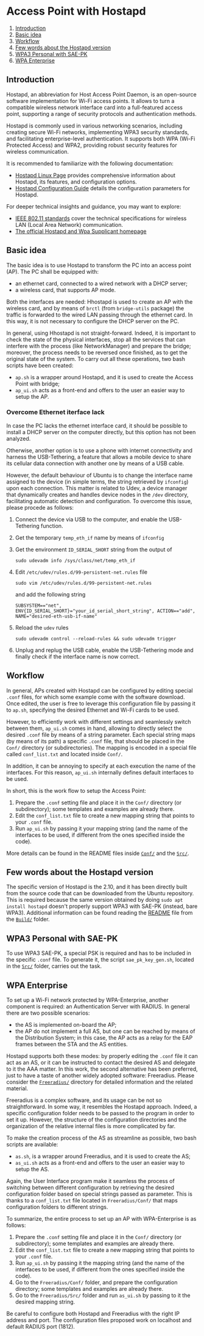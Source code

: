 # Access Point with Hostapd

1. [Introduction](#introduction)
2. [Basic idea](#basic-idea)
3. [Workflow](#workflow)
4. [Few words about the Hostapd version](#few-words-about-the-hostapd-version)
5. [WPA3 Personal with SAE-PK](#wpa3-personal-with-sae-pk)
6. [WPA Enterprise](#wpa-enterprise)

## Introduction

Hostapd, an abbreviation for Host Access Point Daemon, is an open-source software implementation for Wi-Fi access points. It allows to turn a compatible wireless network interface card into a full-featured access point, supporting a range of security protocols and authentication methods.

Hostapd is commonly used in various networking scenarios, including creating secure Wi-Fi networks, implementing WPA3 security standards, and facilitating enterprise-level authentication. It supports both WPA (Wi-Fi Protected Access) and WPA2, providing robust security features for wireless communication.

It is recommended to familiarize with the following documentation:

- [Hostapd Linux Page](https://wireless.wiki.kernel.org/en/users/documentation/hostapd) provides comprehensive information about Hostapd, its features, and configuration options.
- [Hostapd Configuration Guide](https://w1.fi/cgit/hostap/plain/hostapd/hostapd.conf) details the configuration parameters for Hostapd.

For deeper technical insights and guidance, you may want to explore:

- [IEEE 802.11 standards](https://www.ieee802.org/11/) cover the technical specifications for wireless LAN (Local Area Network) communication.
- [The official Hostapd and Wpa Supplicant homepage](https://w1.fi/)

## Basic idea

The basic idea is to use Hostapd to transform the PC into an access point (AP).
The PC shall be equipped with:

- an ethernet card, connected to a wired network with a DHCP server;
- a wireless card, that supports AP mode.

Both the interfaces are needed: Hhostapd is used to create an AP with the wireless card, and by means of `brctl` (from `bridge-utils` package) the traffic is forwarded to the wired LAN passing through the ethernet card. In this way, it is not necessary to configure the DHCP server on the PC.

In general, using Hhostapd is not straight-forward. Indeed, it is important to check the state of the physical interfaces, stop all the services that can interfere with the process (like NetworkManager) and prepare the bridge;
moreover, the process needs to be reversed once finished, as to get the original state of the system.
To carry out all these operations, two bash scripts have been created:

- `ap.sh` is a wrapper around Hostapd, and it is used to create the Access Point with bridge;
- `ap_ui.sh` acts as a front-end and offers to the user an easier way to setup the AP.

### Overcome Ethernet iterface lack

In case the PC lacks the ethernet interface card, it should be possible to install a DHCP server on the computer directly, but this option has not been analyzed.

Otherwise, another option is to use a phone with internet connectivity and harness the USB-Tethering, a feature that allows a mobile device to share its cellular data connection with another one by means of a USB cable.

However, the default behaviour of Ubuntu is to change the interface name assigned to the device (in simple terms, the string retrieved by `ifconfig`) upon each connection. This matter is related to Udev, a device manager that dynamically creates and handles device nodes in the `/dev` directory, facilitating automatic detection and configuration. To overcome this issue, please procede as follows:

1. Connect the device via USB to the computer, and enable the USB-Tethering function.

2. Get the temporary `temp_eth_if` name by means of `ifconfig`

3. Get the environment `ID_SERIAL_SHORT` string from the output of

    ```
    sudo udevadm info /sys/class/net/temp_eth_if
    ```

3. Edit `/etc/udev/rules.d/99-persistent-net.rules` file
   
    ```
    sudo vim /etc/udev/rules.d/99-persistent-net.rules
    ```

    and add the following string

    ```
    SUBSYSTEM=="net", ENV{ID_SERIAL_SHORT}="your_id_serial_short_string", ACTION=="add", NAME="desired-eth-usb-if-name"
    ```

4. Reload the `udev` rules

   ```
   sudo udevadm control --reload-rules && sudo udevadm trigger
   ```

5. Unplug and replug the USB cable, enable the USB-Tethering mode and finally check if the interface name is now correct.


## Workflow

In general, APs created with Hostapd can be configured by editing special `.conf` files, for which some example come with the software download.
Once edited, the user is free to leverage this configuration file by passing it to `ap.sh`, specifying the desired Ethernet and Wi-Fi cards to be used.

However, to efficiently work with different settings and seamlessly switch between them, `ap_ui.sh` comes in hand, allowing to directly select the desired `.conf` file by means of a string parameter. Each special string maps (by means of its path) a specific `.conf` file, that should be placed in the `Conf/` directory (or subdirectories). The mapping is encoded in a special file called `conf_list.txt` and located inside `Conf/`.

In addition, it can be annoying to specify at each execution the name of the interfaces. For this reason, `ap_ui.sh` internally defines default interfaces to be used.

In short, this is the work flow to setup the Access Point:

1. Prepare the `.conf` setting file and place it in the `Conf/` directory (or subdirectory); some templates and examples are already there.
2. Edit the `conf_list.txt` file to create a new mapping string that points to your `.conf` file.
3. Run `ap_ui.sh` by passing it your mapping string (and the name of the interfaces to be used, if different from the ones specified inside the code).

More details can be found in the README files inside [`Conf/`](Conf/) and the [`Src/`](Src/).

## Few words about the Hostapd version

The specific version of Hostapd is the 2.10, and it has been directly built from the source code that can be downloaded from the Ubuntu repository.
This is required because the same version obtained by doing `sudo apt install hostapd` doesn't properly support WPA3 with SAE-PK (instead, bare WPA3).
Additional information can be found reading the [README](Build/README.md) file from the [`Build/`](Build/) folder.

## WPA3 Personal with SAE-PK

To use WPA3 SAE-PK, a special PSK is required and has to be included in the specific `.conf` file. To generate it, the script `sae_pk_key_gen.sh`, located in the [`Src/`](Src/) folder, carries out the task.

## WPA Enterprise

To set up a Wi-Fi network protected by WPA-Enterprise, another component is required: an Authentication Server with RADIUS. In general there are two possible scenarios:

- the AS is implemented on-board the AP;
- the AP do not implement a full AS, but one can be reached by means of the Distribution System; in this case, the AP acts as a relay for the EAP frames between the STA and the AS entities.

Hostapd supports both these modes: by properly editing the `.conf` file it can act as an AS, or it can be instructed to contact the desired AS and delegate to it the AAA matter.
In this work, the second alternative has been preferred, just to have a taste of another widely adopted software: Freeradius. Please consider the [`Freeradius/`](../Freeradius/) directory for detailed information and the related material.

Freeradius is a complex software, and its usage can be not so straightforward.
In some way, it resembles the Hostapd approach. Indeed, a specific configuration folder needs to be passed to the program in order to set it up. However, the structure of the configuration directories and the organization of the relative internal files is more complicated by far.

To make the creation process of the AS as streamline as possible, two bash scripts are available:

- `as.sh`, is a wrapper around Freeradius, and it is used to create the AS;
- `as_ui.sh` acts as a front-end and offers to the user an easier way to setup the AS.

Again, the User Interface program make it seamless the process of switching between different configuration by retrieving the desired configuration folder based on special strings passed as parameter. This is thanks to a `conf_list.txt` file located in `Freeradius/Conf/` that maps configuration folders to different strings.

To summarize, the entire process to set up an AP with WPA-Enterprise is as follows:

1. Prepare the `.conf` setting file and place it in the `Conf/` directory (or subdirectory); some templates and examples are already there.
2. Edit the `conf_list.txt` file to create a new mapping string that points to your `.conf` file.
3. Run `ap_ui.sh` by passing it the mapping string (and the name of the interfaces to be used, if different from the ones specified inside the code).
4. Go to the `Freeradius/Conf/` folder, and prepare the configuration directory; some templates and examples are already there.
5. Go to the `Freeradius/Src/` folder and run `as_ui.sh` by passing to it the desired mapping string.

Be careful to configure both Hostapd and Freeradius with the right IP address and port. The configuration files proposed work on localhost and default RADIUS port (1812).
